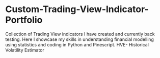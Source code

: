 # Custom-Trading-View-Indicator-Portfolio
Collection of Trading View indicators I have created and currently back testing. Here I showcase my skills in understanding financial modelling using statistics and coding in Python and Pinescript. 
HVE- Historical Volatility Estimator 
